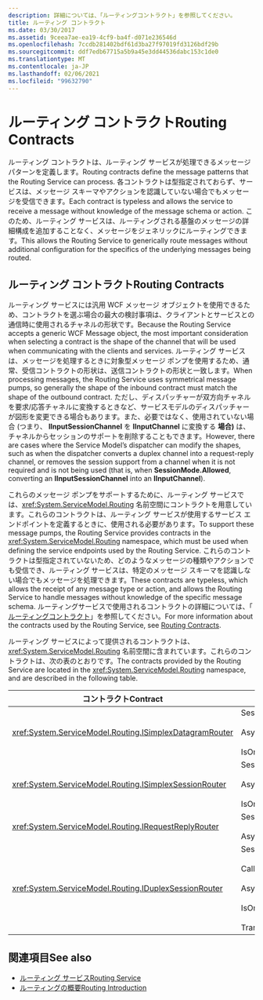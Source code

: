 ```yaml
---
description: 詳細については、「ルーティングコントラクト」を参照してください。
title: ルーティング コントラクト
ms.date: 03/30/2017
ms.assetid: 9ceea7ae-ea19-4cf9-ba4f-d071e236546d
ms.openlocfilehash: 7ccdb281402bdf61d3ba27f97019fd3126bdf29b
ms.sourcegitcommit: ddf7edb67715a5b9a45e3dd44536dabc153c1de0
ms.translationtype: MT
ms.contentlocale: ja-JP
ms.lasthandoff: 02/06/2021
ms.locfileid: "99632790"
---
```

# <a name="routing-contracts"></a><span data-ttu-id="9efac-103">ルーティング コントラクト</span><span class="sxs-lookup"><span data-stu-id="9efac-103">Routing Contracts</span></span>

<span data-ttu-id="9efac-104">ルーティング コントラクトは、ルーティング サービスが処理できるメッセージ パターンを定義します。</span><span class="sxs-lookup"><span data-stu-id="9efac-104">Routing contracts define the message patterns that the Routing Service can process.</span></span>  <span data-ttu-id="9efac-105">各コントラクトは型指定されておらず、サービスは、メッセージ スキーマやアクションを認識していない場合でもメッセージを受信できます。</span><span class="sxs-lookup"><span data-stu-id="9efac-105">Each contract is typeless and allows the service to receive a message without knowledge of the message schema or action.</span></span> <span data-ttu-id="9efac-106">このため、ルーティング サービスは、ルーティングされる基盤のメッセージの詳細構成を追加することなく、メッセージをジェネリックにルーティングできます。</span><span class="sxs-lookup"><span data-stu-id="9efac-106">This allows the Routing Service to generically route messages without additional configuration for the specifics of the underlying messages being routed.</span></span>  
  
## <a name="routing-contracts"></a><span data-ttu-id="9efac-107">ルーティング コントラクト</span><span class="sxs-lookup"><span data-stu-id="9efac-107">Routing Contracts</span></span>  

 <span data-ttu-id="9efac-108">ルーティング サービスには汎用 WCF メッセージ オブジェクトを使用できるため、コントラクトを選ぶ場合の最大の検討事項は、クライアントとサービスとの通信時に使用されるチャネルの形状です。</span><span class="sxs-lookup"><span data-stu-id="9efac-108">Because the Routing Service accepts a generic WCF Message object, the most important consideration when selecting a contract is the shape of the channel that will be used when communicating with the clients and services.</span></span> <span data-ttu-id="9efac-109">ルーティング サービスは、メッセージを処理するときに対象型メッセージ ポンプを使用するため、通常、受信コントラクトの形状は、送信コントラクトの形状と一致します。</span><span class="sxs-lookup"><span data-stu-id="9efac-109">When processing messages, the Routing Service uses symmetrical message pumps, so generally the shape of the inbound contract must match the shape of the outbound contract.</span></span> <span data-ttu-id="9efac-110">ただし、ディスパッチャーが双方向チャネルを要求/応答チャネルに変換するときなど、サービスモデルのディスパッチャーが図形を変更できる場合もあります。また、必要ではなく、使用されていない場合 (つまり、 **IInputSessionChannel** を **IInputChannel** に変換する **場合)** は、チャネルからセッションのサポートを削除することもできます。</span><span class="sxs-lookup"><span data-stu-id="9efac-110">However, there are cases where the Service Model’s dispatcher can modify the shapes, such as when the dispatcher converts a duplex channel into a request-reply channel, or removes the session support from a channel when it is not required and is not being used (that is, when **SessionMode.Allowed**, converting an **IInputSessionChannel** into an **IInputChannel**).</span></span>  
  
 <span data-ttu-id="9efac-111">これらのメッセージ ポンプをサポートするために、ルーティング サービスでは、<xref:System.ServiceModel.Routing> 名前空間にコントラクトを用意しています。これらのコントラクトは、ルーティング サービスが使用するサービス エンドポイントを定義するときに、使用される必要があります。</span><span class="sxs-lookup"><span data-stu-id="9efac-111">To support these message pumps, the Routing Service provides contracts in the <xref:System.ServiceModel.Routing> namespace, which must be used when defining the service endpoints used by the Routing Service.</span></span> <span data-ttu-id="9efac-112">これらのコントラクトは型指定されていないため、どのようなメッセージの種類やアクションでも受信でき、ルーティング サービスは、特定のメッセージ スキーマを認識しない場合でもメッセージを処理できます。</span><span class="sxs-lookup"><span data-stu-id="9efac-112">These contracts are typeless, which allows the receipt of any message type or action, and allows the Routing Service to handle messages without knowledge of the specific message schema.</span></span> <span data-ttu-id="9efac-113">ルーティングサービスで使用されるコントラクトの詳細については、「 [ルーティングコントラクト](routing-contracts.md)」を参照してください。</span><span class="sxs-lookup"><span data-stu-id="9efac-113">For more information about the contracts used by the Routing Service, see [Routing Contracts](routing-contracts.md).</span></span>  
  
 <span data-ttu-id="9efac-114">ルーティング サービスによって提供されるコントラクトは、<xref:System.ServiceModel.Routing> 名前空間に含まれています。これらのコントラクトは、次の表のとおりです。</span><span class="sxs-lookup"><span data-stu-id="9efac-114">The contracts provided by the Routing Service are located in the <xref:System.ServiceModel.Routing> namespace, and are described in the following table.</span></span>  
  
|<span data-ttu-id="9efac-115">コントラクト</span><span class="sxs-lookup"><span data-stu-id="9efac-115">Contract</span></span>|<span data-ttu-id="9efac-116">図形</span><span class="sxs-lookup"><span data-stu-id="9efac-116">Shape</span></span>|<span data-ttu-id="9efac-117">チャネル形状</span><span class="sxs-lookup"><span data-stu-id="9efac-117">Channel Shape</span></span>|  
|--------------|-----------|-------------------|  
|<xref:System.ServiceModel.Routing.ISimplexDatagramRouter>|<span data-ttu-id="9efac-118">SessionMode = SessionMode.Allowed</span><span class="sxs-lookup"><span data-stu-id="9efac-118">SessionMode = SessionMode.Allowed</span></span><br /><br /> <span data-ttu-id="9efac-119">AsyncPattern = true</span><span class="sxs-lookup"><span data-stu-id="9efac-119">AsyncPattern = true</span></span><br /><br /> <span data-ttu-id="9efac-120">IsOneWay = true</span><span class="sxs-lookup"><span data-stu-id="9efac-120">IsOneWay = true</span></span>|<span data-ttu-id="9efac-121">IInputChannel-> IOutputChannel</span><span class="sxs-lookup"><span data-stu-id="9efac-121">IInputChannel -> IOutputChannel</span></span>|  
|<xref:System.ServiceModel.Routing.ISimplexSessionRouter>|<span data-ttu-id="9efac-122">SessionMode = SessionMode.Required</span><span class="sxs-lookup"><span data-stu-id="9efac-122">SessionMode = SessionMode.Required</span></span><br /><br /> <span data-ttu-id="9efac-123">AsyncPattern = true</span><span class="sxs-lookup"><span data-stu-id="9efac-123">AsyncPattern = true</span></span><br /><br /> <span data-ttu-id="9efac-124">IsOneWay = true</span><span class="sxs-lookup"><span data-stu-id="9efac-124">IsOneWay = true</span></span>|<span data-ttu-id="9efac-125">IInputSessionChannel-> IOutputSessionChannel</span><span class="sxs-lookup"><span data-stu-id="9efac-125">IInputSessionChannel -> IOutputSessionChannel</span></span>|  
|<xref:System.ServiceModel.Routing.IRequestReplyRouter>|<span data-ttu-id="9efac-126">SessionMode = SessionMode.Allowed</span><span class="sxs-lookup"><span data-stu-id="9efac-126">SessionMode = SessionMode.Allowed</span></span><br /><br /> <span data-ttu-id="9efac-127">AsyncPattern = true</span><span class="sxs-lookup"><span data-stu-id="9efac-127">AsyncPattern = true</span></span>|<span data-ttu-id="9efac-128">IReplyChannel-> IRequestChannel</span><span class="sxs-lookup"><span data-stu-id="9efac-128">IReplyChannel -> IRequestChannel</span></span>|  
|<xref:System.ServiceModel.Routing.IDuplexSessionRouter>|<span data-ttu-id="9efac-129">SessionMode=SessionMode.Required</span><span class="sxs-lookup"><span data-stu-id="9efac-129">SessionMode=SessionMode.Required</span></span><br /><br /> <span data-ttu-id="9efac-130">CallbackContract=typeof(ISimplexSession)</span><span class="sxs-lookup"><span data-stu-id="9efac-130">CallbackContract=typeof(ISimplexSession)</span></span><br /><br /> <span data-ttu-id="9efac-131">AsyncPattern = true</span><span class="sxs-lookup"><span data-stu-id="9efac-131">AsyncPattern = true</span></span><br /><br /> <span data-ttu-id="9efac-132">IsOneWay = true</span><span class="sxs-lookup"><span data-stu-id="9efac-132">IsOneWay = true</span></span><br /><br /> <span data-ttu-id="9efac-133">TransactionFlow(TransactionFlowOption.Allowed)</span><span class="sxs-lookup"><span data-stu-id="9efac-133">TransactionFlow(TransactionFlowOption.Allowed)</span></span>|<span data-ttu-id="9efac-134">IDuplexSessionChannel-> IDuplexSessionChannel</span><span class="sxs-lookup"><span data-stu-id="9efac-134">IDuplexSessionChannel -> IDuplexSessionChannel</span></span>|  
  
## <a name="see-also"></a><span data-ttu-id="9efac-135">関連項目</span><span class="sxs-lookup"><span data-stu-id="9efac-135">See also</span></span>

- [<span data-ttu-id="9efac-136">ルーティング サービス</span><span class="sxs-lookup"><span data-stu-id="9efac-136">Routing Service</span></span>](routing-service.md)
- [<span data-ttu-id="9efac-137">ルーティングの概要</span><span class="sxs-lookup"><span data-stu-id="9efac-137">Routing Introduction</span></span>](routing-introduction.md)
